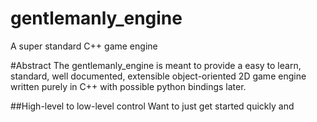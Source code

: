 # gentlemanly_engine
A super standard C++ game engine

#Abstract
The gentlemanly_engine is meant to provide a easy to learn, standard, well documented, extensible object-oriented 2D game engine written purely in C++ with possible python bindings later.

##High-level to low-level control
Want to just get started quickly and 